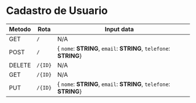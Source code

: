 # Cadastro de Usuario

|Metodo          | Rota         | Input data | |
|----------------|--------------|------------|------------|
|GET             |`/`           |    N/A     | |
|POST            |`/`           | { `nome`: **STRING**, `email`: **STRING**, `telefone`: **STRING**} | |
|DELETE          |`/{ID}`       |    N/A     | |
|GET             |`/{ID}`       |    N/A     | |
|PUT             |`/{ID}`       | { `nome`: **STRING**, `email`: **STRING**, `telefone`: **STRING**} | |
